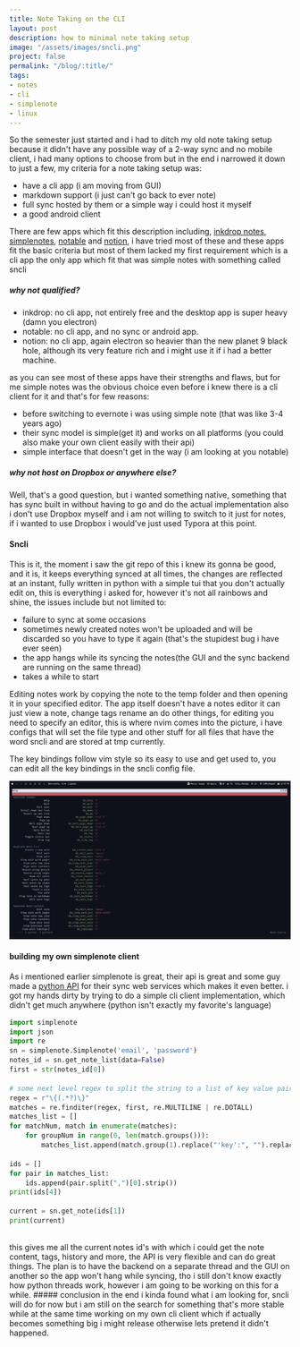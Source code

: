 ```yaml
---
title: Note Taking on the CLI
layout: post
description: how to minimal note taking setup
image: "/assets/images/sncli.png"
project: false
permalink: "/blog/:title/"
tags:
- notes
- cli
- simplenote
- linux
---
```


So the semester just started and i had to ditch my old note taking setup because
it didn't have any possible way of a 2-way sync and no mobile client, i had many
options to choose from but in the end i narrowed it down to just a few, my
criteria for a note taking setup was:

- have a cli app (i am moving from GUI)
- markdown support (i just can't go back to ever note)
- full sync hosted by them or a simple way i could host it myself
- a good android client

There are few apps which fit this description including, [inkdrop notes](https://inkdrop.app/),
[simplenotes](https://simplenote.com/),  [notable](https://github.com/notable/notable) and [notion](https://www.notion.so/), i have tried most of
these and these apps fit the
basic criteria but most of them lacked my first requirement which is a cli app
the only app which fit that was simple notes with something called sncli

##### why not qualified?
- inkdrop: no cli app, not entirely free and the desktop app is super heavy
    (damn you electron)
- notable: no cli app, and no sync or android app.
- notion: no cli app, again electron so heavier than the new planet 9 black hole,
    although its very feature rich and i might use it if i had a better
    machine.

as you can see most of these apps have their strengths and flaws, but for me
simple notes was the obvious choice even before i knew there is a cli client for
it and that's for few reasons:
- before switching to evernote i was using simple note (that was like 3-4 years
    ago)
- their sync model is simple(get it) and works on all platforms (you could also
    make your own client easily with their api)
- simple interface that doesn't get in the way (i am looking at you notable)

##### why not host on Dropbox or anywhere else?
Well, that's a good question, but i wanted something native, something that has
sync built in without having to go and do the actual implementation also i don't use Dropbox
myself and i am not willing to switch to it just for notes, if i wanted to use
Dropbox i would've just used Typora at this point.

#### Sncli
This is it, the moment i saw the git repo of this i knew its gonna be good, and
it is, it keeps everything synced at all times, the changes are reflected at an
instant, fully written in python with a simple tui that you don't actually edit
on, this is everything i asked for, however it's not all rainbows and shine, the
issues include but not limited to:

- failure to sync at some occasions
- sometimes newly created notes won't be uploaded and will be discarded so you
    have to type it again (that's the stupidest bug i have ever seen)
- the app hangs while its syncing the notes(the GUI and the sync backend are
    running on the same thread)
- takes a while to start


Editing notes work by copying the note to the temp folder and then opening it in
your specified editor.
The app itself doesn't have a notes editor it can just view a note, change tags
rename an do other things, for editing you need to specify an editor, this is
where nvim comes into the picture, i have configs that will set the file type
and other stuff for all files that have the word sncli and are stored at tmp
currently.

The key bindings follow vim style so its easy to use and get used to, you can
edit all the key bindings in the sncli config file.

<img src="/assets/images/bindings.png" alt="keyboard shortcuts">

#### building my own simplenote client
As i mentioned earlier simplenote is great, their api is great and some guy made
a [python API](https://github.com/mrtazz/simplenote.py) for their sync web services which makes it even better.
i got my hands dirty by trying to do a simple cli client implementation, which
didn't get much anywhere (python isn't exactly my favorite's language)

```python
import simplenote
import json
import re
sn = simplenote.Simplenote('email', 'password')
notes_id = sn.get_note_list(data=False)
first = str(notes_id[0])

# some next level regex to split the string to a list of key value pairs (pls dont touch ma spaghet)
regex = r"\{(.*?)\}"
matches = re.finditer(regex, first, re.MULTILINE | re.DOTALL)
matches_list = []
for matchNum, match in enumerate(matches):
    for groupNum in range(0, len(match.groups())):
        matches_list.append(match.group(1).replace("'key':", "").replace("'version':", "").replace("'", ""))

ids = []
for pair in matches_list:
    ids.append(pair.split(",")[0].strip())
print(ids[4])

current = sn.get_note(ids[1])
print(current)
```
<br>
this gives me all the current notes id's with which i could get the note
content, tags, history and more, the API is very flexible and can do great
things.
The plan is to have the backend on a separate thread and the GUI on another so
the app won't hang while syncing, tho i still don't know exactly how python
threads work, however i am going to be working on this for a while.
##### conclusion
in the end i kinda found what i am looking for, sncli will do for now but i am
still on the search for something that's more stable while at the same time
working on my own cli client which if actually becomes something big i might
release otherwise lets pretend it didn't happened.
